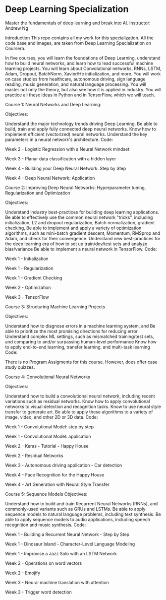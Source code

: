 # Deep Learning Specialization
Master the fundamentals of deep learning and break into AI.
Instructor: Andrew Ng

Introduction
This repo contains all my work for this specialization. All the code base and images, are taken from Deep Learning Specialization on Coursera.

In five courses, you will learn the foundations of Deep Learning, understand how to build neural networks, and learn how to lead successful machine learning projects. You will learn about Convolutional networks, RNNs, LSTM, Adam, Dropout, BatchNorm, Xavier/He initialization, and more. You will work on case studies from healthcare, autonomous driving, sign language reading, music generation, and natural language processing. You will master not only the theory, but also see how it is applied in industry. You will practice all these ideas in Python and in TensorFlow, which we will teach.

Course 1: Neural Networks and Deep Learning:

Objectives:

Understand the major technology trends driving Deep Learning.
Be able to build, train and apply fully connected deep neural networks.
Know how to implement efficient (vectorized) neural networks.
Understand the key parameters in a neural network's architecture.
Code:

Week 2 - Logistic Regression with a Neural Network mindset

Week 3 - Planar data classification with a hidden layer

Week 4 - Building your Deep Neural Network: Step by Step

Week 4 - Deep Neural Network: Application

Course 2: Improving Deep Neural Networks: Hyperparameter tuning, Regularization and Optimization

Objectives:

Understand industry best-practices for building deep learning applications.
Be able to effectively use the common neural network "tricks", including initialization, L2 and dropout regularization, Batch normalization, gradient checking,
Be able to implement and apply a variety of optimization algorithms, such as mini-batch gradient descent, Momentum, RMSprop and Adam, and check for their convergence.
Understand new best-practices for the deep learning era of how to set up train/dev/test sets and analyze bias/variance
Be able to implement a neural network in TensorFlow.
Code:

Week 1 - Initialization

Week 1 - Regularization

Week 1 - Gradient Checking

Week 2 - Optimization

Week 3 - TensorFlow

Course 3: Structuring Machine Learning Projects

Objectives:

Understand how to diagnose errors in a machine learning system, and
Be able to prioritize the most promising directions for reducing error
Understand complex ML settings, such as mismatched training/test sets, and comparing to and/or surpassing human-level performance
Know how to apply end-to-end learning, transfer learning, and multi-task learning
Code:

There is no Program Assigments for this course. However, does offer case study quizzes.

Course 4: Convolutional Neural Networks

Objectives:

Understand how to build a convolutional neural network, including recent variations such as residual networks.
Know how to apply convolutional networks to visual detection and recognition tasks.
Know to use neural style transfer to generate art.
Be able to apply these algorithms to a variety of image, video, and other 2D or 3D data.
Code:

Week 1 - Convolutional Model: step by step

Week 1 - Convolutional Model: application

Week 2 - Keras - Tutorial - Happy House

Week 2 - Residual Networks

Week 3 - Autonomous driving application - Car detection

Week 4 - Face Recognition for the Happy House 

Week 4 - Art Generation with Neural Style Transfer 

Course 5: Sequence Models Objectives:

Understand how to build and train Recurrent Neural Networks (RNNs), and commonly-used variants such as GRUs and LSTMs.
Be able to apply sequence models to natural language problems, including text synthesis.
Be able to apply sequence models to audio applications, including speech recognition and music synthesis.
Code:

Week 1 - Building a Recurrent Neural Network - Step by Step 

Week 1 - Dinosaur Island - Character-Level Language Modeling

Week 1 - Improvise a Jazz Solo with an LSTM Network

Week 2 - Operations on word vectors 

Week 2 - Emojify 

Week 3 - Neural machine translation with attention 

Week 3 - Trigger word detection 
